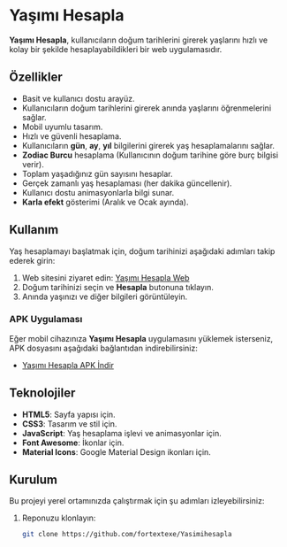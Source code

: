 # Yaşımı Hesapla

**Yaşımı Hesapla**, kullanıcıların doğum tarihlerini girerek yaşlarını hızlı ve kolay bir şekilde hesaplayabildikleri bir web uygulamasıdır.

## Özellikler
- Basit ve kullanıcı dostu arayüz.
- Kullanıcıların doğum tarihlerini girerek anında yaşlarını öğrenmelerini sağlar.
- Mobil uyumlu tasarım.
- Hızlı ve güvenli hesaplama.
- Kullanıcıların **gün**, **ay**, **yıl** bilgilerini girerek yaş hesaplamalarını sağlar.
- **Zodiac Burcu** hesaplama (Kullanıcının doğum tarihine göre burç bilgisi verir).
- Toplam yaşadığınız gün sayısını hesaplar.
- Gerçek zamanlı yaş hesaplaması (her dakika güncellenir).
- Kullanıcı dostu animasyonlarla bilgi sunar.
- **Karla efekt** gösterimi (Aralık ve Ocak ayında).
  
## Kullanım
Yaş hesaplamayı başlatmak için, doğum tarihinizi aşağıdaki adımları takip ederek girin:
1. Web sitesini ziyaret edin: [Yaşımı Hesapla Web](https://yasimihesapla.vercel.app/)
2. Doğum tarihinizi seçin ve **Hesapla** butonuna tıklayın.
3. Anında yaşınızı ve diğer bilgileri görüntüleyin.

### APK Uygulaması
Eğer mobil cihazınıza **Yaşımı Hesapla** uygulamasını yüklemek isterseniz, APK dosyasını aşağıdaki bağlantıdan indirebilirsiniz:
- [Yaşımı Hesapla APK İndir](https://yasimihesaplaapk.vercel.app/)

## Teknolojiler
- **HTML5**: Sayfa yapısı için.
- **CSS3**: Tasarım ve stil için.
- **JavaScript**: Yaş hesaplama işlevi ve animasyonlar için.
- **Font Awesome**: İkonlar için.
- **Material Icons**: Google Material Design ikonları için.

## Kurulum
Bu projeyi yerel ortamınızda çalıştırmak için şu adımları izleyebilirsiniz:

1. Reponuzu klonlayın:
   ```bash
   git clone https://github.com/fortextexe/Yasimihesapla
